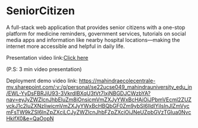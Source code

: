 # SeniorCitizen
A full-stack web application that provides senior citizens with a one-stop platform for medicine reminders, government services, tutorials on social media apps and information like nearby hospital locations—making the internet more accessible and helpful in daily life.

Presentation video link:[Click here](https://mahindraecolecentrale-my.sharepoint.com/:v:/g/personal/se22ucse049_mahindrauniversity_edu_in/EfT1dMsqQC5CtJioR-foNbgBDJTBJ8vZt0dQEJkcMm90Sw?nav=eyJyZWZlcnJhbEluZm8iOnsicmVmZXJyYWxBcHAiOiJPbmVEcml2ZUZvckJ1c2luZXNzIiwicmVmZXJyYWxBcHBQbGF0Zm9ybSI6IldlYiIsInJlZmVycmFsTW9kZSI6InZpZXciLCJyZWZlcnJhbFZpZXciOiJNeUZpbGVzTGlua0NvcHkifX0&e=TxETk6)
 
(P.S: 3 min video presentation)

Deployment demo video link: https://mahindraecolecentrale-my.sharepoint.com/:v:/g/personal/se22ucse049_mahindrauniversity_edu_in/EWL-YyDsFBRJiU93-3VkrdIBXqU3tVt7lxjNBGDJCWzbYA?nav=eyJyZWZlcnJhbEluZm8iOnsicmVmZXJyYWxBcHAiOiJPbmVEcml2ZUZvckJ1c2luZXNzIiwicmVmZXJyYWxBcHBQbGF0Zm9ybSI6IldlYiIsInJlZmVycmFsTW9kZSI6InZpZXciLCJyZWZlcnJhbFZpZXciOiJNeUZpbGVzTGlua0NvcHkifX0&e=QaOopN
